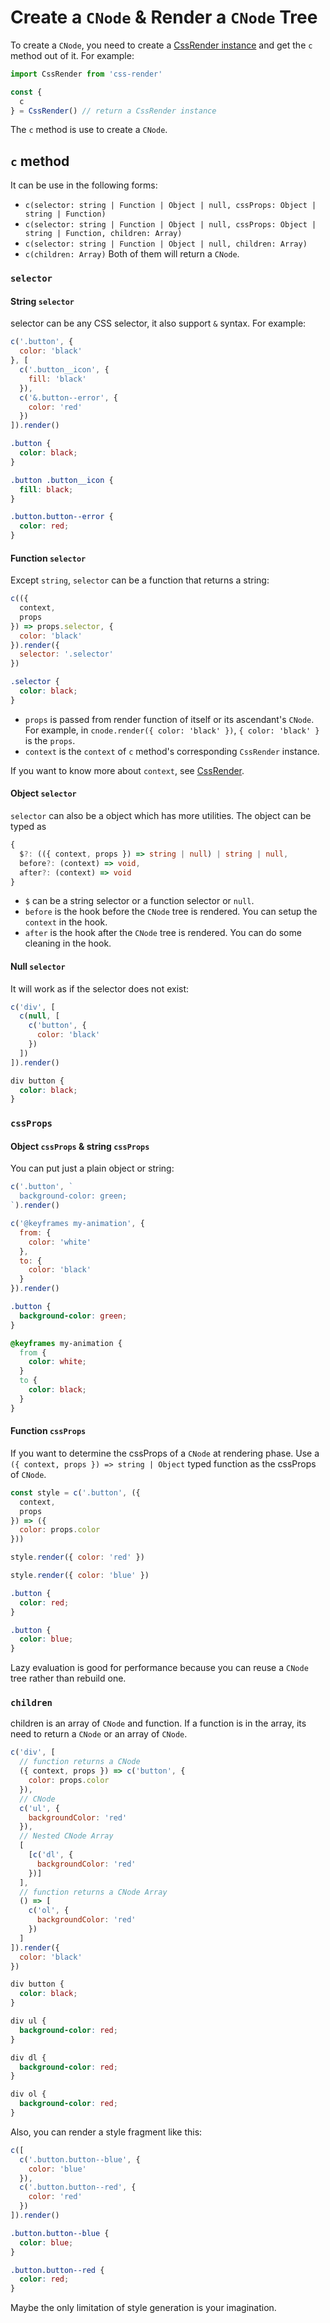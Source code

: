 # Create a `CNode` & Render a `CNode` Tree
To create a `CNode`, you need to create a [CssRender instance](https://github.com/07akioni/css-render/blob/master/docs/css-render-instance.md) and get the `c` method out of it. For example:
```js
import CssRender from 'css-render'

const {
  c
} = CssRender() // return a CssRender instance
```
The `c` method is use to create a `CNode`.
## `c` method
It can be use in the following forms:
- `c(selector: string | Function | Object | null, cssProps: Object | string | Function)`
- `c(selector: string | Function | Object | null, cssProps: Object | string | Function, children: Array)`
- `c(selector: string | Function | Object | null, children: Array)`
- `c(children: Array)`
Both of them will return a `CNode`.
### `selector`
#### String `selector`
selector can be any CSS selector, it also support `&` syntax.
For example:
```js
c('.button', {
  color: 'black'
}, [
  c('.button__icon', {
    fill: 'black'
  }),
  c('&.button--error', {
    color: 'red'
  })
]).render()
```
```css
.button {
  color: black;
}

.button .button__icon {
  fill: black;
}

.button.button--error {
  color: red;
}
```
#### Function `selector`
Except `string`, `selector` can be a function that returns a string:
```js
c(({
  context,
  props
}) => props.selector, {
  color: 'black'
}).render({
  selector: '.selector'
})
```
```css
.selector {
  color: black;
}
```
- `props` is passed from render function of itself or its ascendant's `CNode`. For example, in `cnode.render({ color: 'black' })`, `{ color: 'black' }` is the `props`.
- `context` is the `context` of `c` method's corresponding `CssRender` instance.

If you want to know more about `context`, see [CssRender](https://github.com/07akioni/css-render/blob/master/docs/css-render-instance.md).

#### Object `selector`

`selector` can also be a object which has more utilities. The object can be typed as
```typescript
{
  $?: (({ context, props }) => string | null) | string | null,
  before?: (context) => void,
  after?: (context) => void
}
```
- `$` can be a string selector or a function selector or `null`.
- `before` is the hook before the `CNode` tree is rendered. You can setup the `context` in the hook.
- `after` is the hook after the `CNode` tree is rendered. You can do some cleaning in the hook.

#### Null `selector`
It will work as if the selector does not exist:
```js
c('div', [
  c(null, [
    c('button', {
      color: 'black'
    })
  ])
]).render()
```
```css
div button {
  color: black;
}
```

### `cssProps`
#### Object `cssProps` & string `cssProps`
You can put just a plain object or string:
```js
c('.button', `
  background-color: green;
`).render()

c('@keyframes my-animation', {
  from: {
    color: 'white'
  },
  to: {
    color: 'black'
  }
}).render()
```
```css
.button {
  background-color: green;
}

@keyframes my-animation {
  from {
    color: white;
  }
  to {
    color: black;
  }
}
```
#### Function `cssProps`
If you want to determine the cssProps of a `CNode` at rendering phase. Use a `({ context, props }) => string | Object` typed function as the cssProps of `CNode`.

```js
const style = c('.button', ({
  context,
  props
}) => ({
  color: props.color
}))

style.render({ color: 'red' })

style.render({ color: 'blue' })
```
```css
.button {
  color: red;
}

.button {
  color: blue;
}
```

Lazy evaluation is good for performance because you can reuse a `CNode` tree rather than rebuild one.

### `children`
children is an array of `CNode` and function. If a function is in the array, its need to return a `CNode` or an array of `CNode`.
```js
c('div', [
  // function returns a CNode
  ({ context, props }) => c('button', {
    color: props.color
  }),
  // CNode
  c('ul', {
    backgroundColor: 'red'
  }),
  // Nested CNode Array
  [
    [c('dl', {
      backgroundColor: 'red'
    })]
  ],
  // function returns a CNode Array
  () => [
    c('ol', {
      backgroundColor: 'red'
    })
  ]
]).render({
  color: 'black'
})
```
```css
div button {
  color: black;
}

div ul {
  background-color: red;
}

div dl {
  background-color: red;
}

div ol {
  background-color: red;
}
```

Also, you can render a style fragment like this:
```js
c([
  c('.button.button--blue', {
    color: 'blue'
  }),
  c('.button.button--red', {
    color: 'red'
  })
]).render()
```
```css
.button.button--blue {
  color: blue;
}

.button.button--red {
  color: red;
}
```

Maybe the only limitation of style generation is your imagination.